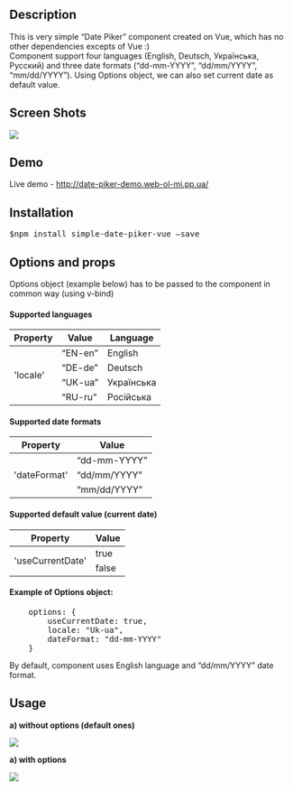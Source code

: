 <h2>Description</h2>
<p>
This is very simple “Date Piker” component created on Vue, which has no other dependencies excepts of Vue :)
<br/>
Component support four languages (English, Deutsch, Українська, Русский) and three date formats (“dd-mm-YYYY”, “dd/mm/YYYY”, “mm/dd/YYYY”). Using Options object, we can also set current date as default value.
</p>

<h2>Screen Shots</h2>
<img src="https://user-images.githubusercontent.com/39648888/55281179-612b9c00-5339-11e9-9583-10e04e475f31.png">

<h2>Demo</h2>
<p>Live demo - <a href="http://date-piker-demo.web-ol-mi.pp.ua/">http://date-piker-demo.web-ol-mi.pp.ua/</a></p>

<h2>Installation</h2>
<p><pre>$npm install simple-date-piker-vue –save</pre></p>

<h2>Options and props</h2>
<p>Options object (example below) has to be passed to the component in common way (using v-bind)</p>

<h4>Supported languages</h4>
<table>
    <thead>
        <tr>
            <th>Property</th>
            <th>Value</th>
            <th>Language</th>
        </tr>
    </thead>
    <tbody>
        <tr>
            <td rowspan="4">'locale'</td>
            <td>“EN-en”</td>
            <td>English</td>
        </tr>
        <tr>            
            <td>“DE-de”</td>
            <td>Deutsch</td>
        </tr>
        <tr>
            <td>“UK-ua”</td>
            <td>Українська</td>
        </tr>
        <tr>
            <td>“RU-ru”</td>
            <td>Російська</td>
        </tr>
    </tbody>
</table>

<h4>Supported date formats</h4>
<table>
    <thead>
        <tr>
            <th>Property</th>
            <th>Value</th>
        </tr>
    </thead>
    <tbody>
        <tr>
            <td rowspan="3">'dateFormat'</td>
            <td>“dd-mm-YYYY”</td>
        </tr>
        <tr>                        
            <td>“dd/mm/YYYY”</td>
        </tr>
        <tr>
            <td>“mm/dd/YYYY”</td>
        </tr>
    </tbody>
</table>

<h4>Supported default value (current date)</h4>
<table>
    <thead>
        <tr>
            <th>Property</th>
            <th>Value</th>
        </tr>
    </thead>
    <tbody>
        <tr>
            <td rowspan="2">'useCurrentDate'</td>
            <td>true</td>
        </tr>
        <tr>                        
            <td>false</td>
        </tr>        
    </tbody>
</table>

<h4>Example of Options object:</h4>
<pre>
    options: {
        useCurrentDate: true,
        locale: "Uk-ua",
        dateFormat: "dd-mm-YYYY"
    }
</pre>

<p>By default, component uses English language and “dd/mm/YYYY” date format.</p>

<h2>Usage</h2>
<b>a) without options (default ones)</b>
<p><img src="https://user-images.githubusercontent.com/39648888/55281177-612b9c00-5339-11e9-8a1e-99945c1fa459.png"></p>

<b>a) with options</b>
<p><img src="https://user-images.githubusercontent.com/39648888/55281178-612b9c00-5339-11e9-803f-af36937cfd10.png"></p>